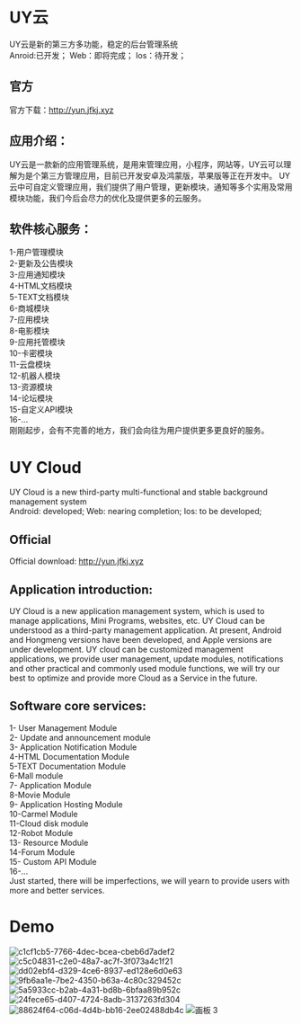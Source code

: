# UY云
UY云是新的第三方多功能，稳定的后台管理系统   
Anroid:已开发；
Web：即将完成；
Ios：待开发；
## 官方
官方下载：http://yun.jfkj.xyz
  ##  应用介绍：
UY云是一款新的应用管理系统，是用来管理应用，小程序，网站等，UY云可以理解为是个第三方管理应用，目前已开发安卓及鸿蒙版，苹果版等正在开发中。
  UY云中可自定义管理应用，我们提供了用户管理，更新模块，通知等多个实用及常用模块功能，我们今后会尽力的优化及提供更多的云服务。
  ##  软件核心服务：
1-用户管理模块  
2-更新及公告模块  
3-应用通知模块  
4-HTML文档模块  
5-TEXT文档模块  
6-商城模块  
7-应用模块  
8-电影模块  
9-应用托管模块  
10-卡密模块  
11-云盘模块  
12-机器人模块  
13-资源模块  
14-论坛模块  
15-自定义API模块  
16-...  
 刚刚起步，会有不完善的地方，我们会向往为用户提供更多更良好的服务。  
 
 # UY Cloud
 UY Cloud is a new third-party multi-functional and stable background management system   
Android: developed;
Web: nearing completion;
Ios: to be developed;
## Official
Official download: http://yun.jfkj.xyz
  ## Application introduction:
UY Cloud is a new application management system, which is used to manage applications, Mini Programs, websites, etc. UY Cloud can be understood as a third-party management application. At present, Android and Hongmeng versions have been developed, and Apple versions are under development.
  UY cloud can be customized management applications, we provide user management, update modules, notifications and other practical and commonly used module functions, we will try our best to optimize and provide more Cloud as a Service in the future.
  ## Software core services:
1- User Management Module  
2- Update and announcement module  
3- Application Notification Module  
4-HTML Documentation Module  
5-TEXT Documentation Module  
6-Mall module  
7- Application Module  
8-Movie Module  
9- Application Hosting Module  
10-Carmel Module  
11-Cloud disk module  
12-Robot Module  
13- Resource Module  
14-Forum Module  
15- Custom API Module  
16-...  
 Just started, there will be imperfections, we will yearn to provide users with more and better services. 
 
 # Demo
![c1cf1cb5-7766-4dec-bcea-cbeb6d7adef2](https://user-images.githubusercontent.com/92195051/188055893-476261cb-8fc8-4ae8-b927-2c87148ab363.jpg)
![c5c04831-c2e0-48a7-ac7f-3f073a4c1f21](https://user-images.githubusercontent.com/92195051/188055905-d406301a-7a05-45de-be51-d772efafee87.jpg)
![dd02ebf4-d329-4ce6-8937-ed128e6d0e63](https://user-images.githubusercontent.com/92195051/188055914-43f8a48b-5db6-45f3-9690-fa43610aac6e.jpg)
![9fb6aa1e-7be2-4350-b63a-4c80c329452c](https://user-images.githubusercontent.com/92195051/188055923-e53b20eb-358f-47f1-af31-846c84f83a12.jpg)
![5a5933cc-b2ab-4a31-bd8b-6bfaa89b952c](https://user-images.githubusercontent.com/92195051/188055930-d79c3fd8-d9d8-4be9-8205-4757aa8d5b23.jpg)
![24fece65-d407-4724-8adb-3137263fd304](https://user-images.githubusercontent.com/92195051/188055936-8f86c412-3378-44f5-946f-7f36458645ff.jpg)
![88624f64-c06d-4d4b-bb16-2ee02488db4c](https://user-images.githubusercontent.com/92195051/188055947-3e0f55d6-6d5d-4744-9d46-363ee5206aac.jpg)
![画板 3](https://user-images.githubusercontent.com/92195051/188055975-7ffbe804-93d1-4c57-a1e2-92951a79654d.png)
